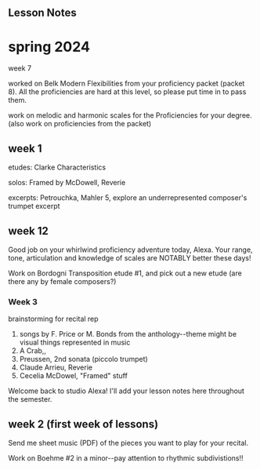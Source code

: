 ## Lesson Notes

# spring 2024

week 7

worked on Belk Modern Flexibilities from your proficiency packet (packet 8). All the proficiencies are hard at this level, so please put time in to pass them.&#x20;



work on melodic and harmonic scales for the Proficiencies for your degree. (also work on proficiencies from the packet)



## week 1

etudes: Clarke Characteristics

solos: Framed by McDowell, Reverie&#x20;

excerpts: Petrouchka, Mahler 5, explore an underrepresented composer's trumpet excerpt&#x20;

## week 12

Good job on your whirlwind proficiency adventure today, Alexa. Your range, tone, articulation and knowledge of scales are NOTABLY better these days!

Work on Bordogni Transposition etude #1, and pick out a new etude (are there any by female composers?)

### Week 3

brainstorming for recital rep

1. songs by F. Price or M. Bonds from the anthology--theme might be visual things represented in music
2. A Crab,,
3. Preussen, 2nd sonata (piccolo trumpet)
4. Claude Arrieu, Reverie
5. Cecelia McDowel, "Framed" stuff

Welcome back to studio Alexa! I'll add your lesson notes here throughout the semester.

## week 2 (first week of lessons)

Send me sheet music (PDF) of the pieces you want to play for your recital.

Work on Boehme #2 in a minor--pay attention to rhythmic subdivistions!!
